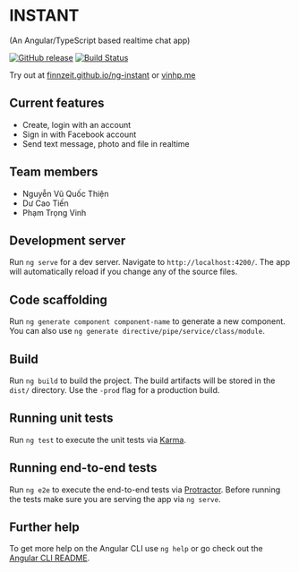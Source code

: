 # INSTANT 
(An Angular/TypeScript based realtime chat app)

[![GitHub release](https://img.shields.io/github/release/finnzeit/ng-instant.svg)](https://github.com/finnzeit/ng-instant/)
[![Build Status](https://travis-ci.org/finnzeit/ng-instant.svg?branch=master)](https://travis-ci.org/finnzeit/ng-instant)

Try out at [finnzeit.github.io/ng-instant](https://finnzeit.github.io/ng-instant/) or [vinhp.me](https://vinhp.me) 

## Current features
- Create, login with an account
- Sign in with Facebook account
- Send text message, photo and file in realtime

## Team members
- Nguyễn  Vũ Quốc Thiện
- Dư Cao Tiến
- Phạm Trọng Vinh

## Development server
Run `ng serve` for a dev server. Navigate to `http://localhost:4200/`. The app will automatically reload if you change any of the source files.

## Code scaffolding

Run `ng generate component component-name` to generate a new component. You can also use `ng generate directive/pipe/service/class/module`.

## Build

Run `ng build` to build the project. The build artifacts will be stored in the `dist/` directory. Use the `-prod` flag for a production build.

## Running unit tests

Run `ng test` to execute the unit tests via [Karma](https://karma-runner.github.io).

## Running end-to-end tests

Run `ng e2e` to execute the end-to-end tests via [Protractor](http://www.protractortest.org/).
Before running the tests make sure you are serving the app via `ng serve`.

## Further help

To get more help on the Angular CLI use `ng help` or go check out the [Angular CLI README](https://github.com/angular/angular-cli/blob/master/README.md).
